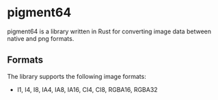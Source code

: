 # pigment64
pigment64 is a library written in Rust for converting image data between native and png formats.

## Formats
The library supports the following image formats:
- I1, I4, I8, IA4, IA8, IA16, CI4, CI8, RGBA16, RGBA32

